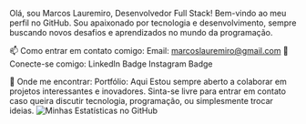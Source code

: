 Olá, sou Marcos Lauremiro, Desenvolvedor Full Stack!
Bem-vindo ao meu perfil no GitHub. Sou apaixonado por tecnologia e desenvolvimento, sempre buscando novos desafios e aprendizados no mundo da programação.

📫 Como entrar em contato comigo:
Email: marcoslauremiro@gmail.com
🔗 Conecte-se comigo:
LinkedIn Badge
Instagram Badge

💼 Onde me encontrar:
Portfólio: Aqui
Estou sempre aberto a colaborar em projetos interessantes e inovadores. Sinta-se livre para entrar em contato caso queira discutir tecnologia, programação, ou simplesmente trocar ideias.
![Minhas Estatísticas no GitHub](https://github-readme-stats.vercel.app/api?username=YOUR_GITHUB_USERNAME&show_icons=true&theme=THEME_NAME)
